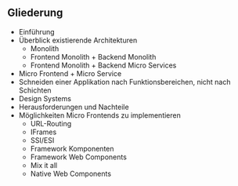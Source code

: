 ## Gliederung

- Einführung
- Überblick existierende Architekturen
  - Monolith
  - Frontend Monolith + Backend Monolith
  - Frontend Monolith + Backend Micro Services
- Micro Frontend + Micro Service
- Schneiden einer Applikation nach Funktionsbereichen, nicht nach Schichten
- Design Systems
- Herausforderungen und Nachteile
- Möglichkeiten Micro Frontends zu implementieren
  - URL-Routing
  - IFrames
  - SSI/ESI
  - Framework Komponenten
  - Framework Web Components
  - Mix it all
  - Native Web Components
